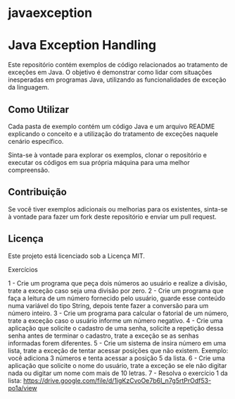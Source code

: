 # javaexception

# Java Exception Handling

Este repositório contém exemplos de código relacionados ao tratamento de exceções em Java. O objetivo é demonstrar como lidar com situações inesperadas em programas Java, utilizando as funcionalidades de exceção da linguagem.

## Como Utilizar

Cada pasta de exemplo contém um código Java e um arquivo README explicando o conceito e a utilização do tratamento de exceções naquele cenário específico.

Sinta-se à vontade para explorar os exemplos, clonar o repositório e executar os códigos em sua própria máquina para uma melhor compreensão.

## Contribuição

Se você tiver exemplos adicionais ou melhorias para os existentes, sinta-se à vontade para fazer um fork deste repositório e enviar um pull request.

## Licença

Este projeto está licenciado sob a Licença MIT.

Exercícios

1 - Crie um programa que peça dois números ao usuário e realize a divisão, trate a exceção caso seja uma divisão por zero.
2 - Crie um programa que faça a leitura de um número fornecido pelo usuário, guarde esse conteúdo numa variável do tipo String, depois tente fazer a conversão para um número inteiro.
3 - Crie um programa para calcular o fatorial de um número, trate a exceção caso o usuário informe um número negativo.
4 - Crie uma aplicação que solicite o cadastro de uma senha, solicite a repetição dessa senha antes de terminar o cadastro, trate a exceção se as senhas informadas forem diferentes.
5 - Crie um sistema de insira número em uma lista, trate a exceção de tentar acessar posições que não existem. Exemplo: você adiciona 3 números e tenta acessar a posição 5 da lista.
6 - Crie uma aplicação que solicite o nome do usuário, trate a exceção se ele não digitar nada ou digitar um nome com mais de 10 letras.
7 - Resolva o exercício 1 da lista: https://drive.google.com/file/d/1igKzCvoOe7b6I_n7g5rtPrOdf53-po1a/view 

